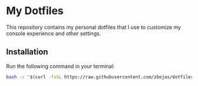 
# My Dotfiles

This repository contains my personal dotfiles that I use to customize my console experience and other settings.

## Installation

  Run the following command in your terminal:

  ```bash
  bash -c "$(curl -fsSL https://raw.githubusercontent.com/zbejas/dotfiles/master/install.sh)"
  ```
